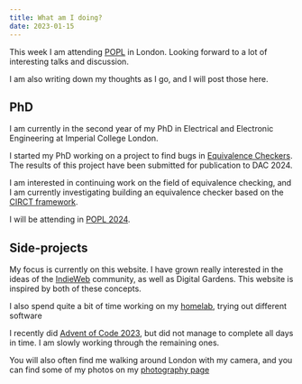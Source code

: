 ```yaml
---
title: What am I doing?
date: 2023-01-15
---
```


This week I am attending [POPL](https://popl24.sigplan.org/) in London. Looking forward to a lot of interesting talks and discussion. 

I am also writing down my thoughts as I go, and I will post those here.


## PhD

I am currently in the second year of my PhD in Electrical and Electronic Engineering at Imperial College London.

I started my PhD working on a project to find bugs in [Equivalence Checkers](https://en.wikipedia.org/wiki/Formal_equivalence_checking). The results of this project have been submitted for publication to DAC 2024.

I am interested in continuing work on the field of equivalence checking, and I am currently investigating building an equivalence checker based on the [CIRCT framework](https://circt.llvm.org/).

I will be attending in [POPL 2024](https://popl24.sigplan.org/).

## Side-projects

My focus is currently on this website. I have grown really interested in the ideas of the [IndieWeb](https://indieweb.org) community, as well as Digital Gardens. This website is inspired by both of these concepts. 

I also spend quite a bit of time working on my [homelab](https://www.reddit.com/r/homelab/), trying out different software 

I recently did [Advent of Code 2023](adventofcode.com/2023), but did not manage to complete all days in time. I am slowly working through the remaining ones.

You will also often find me walking around London with my camera, and you can find some of my photos on my [photography page](/photography)
